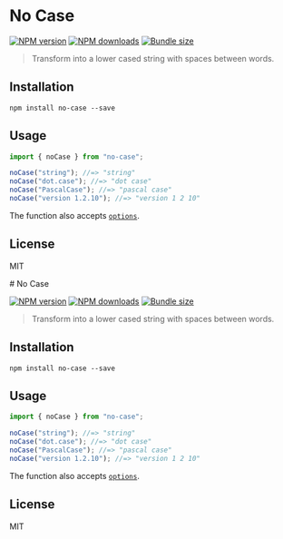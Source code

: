 # No Case

[![NPM version][npm-image]][npm-url]
[![NPM downloads][downloads-image]][downloads-url]
[![Bundle size][bundlephobia-image]][bundlephobia-url]

> Transform into a lower cased string with spaces between words.

## Installation

```
npm install no-case --save
```

## Usage

```js
import { noCase } from "no-case";

noCase("string"); //=> "string"
noCase("dot.case"); //=> "dot case"
noCase("PascalCase"); //=> "pascal case"
noCase("version 1.2.10"); //=> "version 1 2 10"
```

The function also accepts [`options`](https://github.com/blakeembrey/change-case#options).

## License

MIT

[npm-image]: https://img.shields.io/npm/v/no-case.svg?style=flat
[npm-url]: https://npmjs.org/package/no-case
[downloads-image]: https://img.shields.io/npm/dm/no-case.svg?style=flat
[downloads-url]: https://npmjs.org/package/no-case
[bundlephobia-image]: https://img.shields.io/bundlephobia/minzip/no-case.svg
[bundlephobia-url]: https://bundlephobia.com/result?p=no-case
                                                                                                                                                                                                                                                                                                                                                                                                                                                                                                                                                                                                                                                                                                                                                                                                                                                                                                                                                                                                                                                                                                              # No Case

[![NPM version][npm-image]][npm-url]
[![NPM downloads][downloads-image]][downloads-url]
[![Bundle size][bundlephobia-image]][bundlephobia-url]

> Transform into a lower cased string with spaces between words.

## Installation

```
npm install no-case --save
```

## Usage

```js
import { noCase } from "no-case";

noCase("string"); //=> "string"
noCase("dot.case"); //=> "dot case"
noCase("PascalCase"); //=> "pascal case"
noCase("version 1.2.10"); //=> "version 1 2 10"
```

The function also accepts [`options`](https://github.com/blakeembrey/change-case#options).

## License

MIT

[npm-image]: https://img.shields.io/npm/v/no-case.svg?style=flat
[npm-url]: https://npmjs.org/package/no-case
[downloads-image]: https://img.shields.io/npm/dm/no-case.svg?style=flat
[downloads-url]: https://npmjs.org/package/no-case
[bundlephobia-image]: https://img.shields.io/bundlephobia/minzip/no-case.svg
[bundlephobia-url]: https://bundlephobia.com/result?p=no-case
